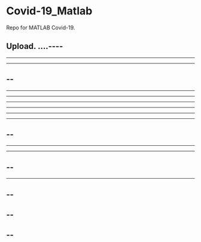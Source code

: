 # Covid-19_Matlab

Repo for MATLAB Covid-19.

Upload.
....----
----
----------
----------
--
----
----------
-------
-------
------------
------
-------
--
----
----
----
--
----
------
--
--
--
--
--
----
